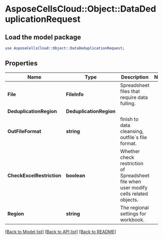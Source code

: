 # AsposeCellsCloud::Object::DataDeduplicationRequest 

## Load the model package
```perl
use AsposeCellsCloud::Object::DataDeduplicationRequest;
```

## Properties
Name | Type | Description | Notes
------------ | ------------- | ------------- | -------------
**File** | **FileInfo** | Spreadsheet files that require data fulling.  |
**DeduplicationRegion** | **DeduplicationRegion** |  |
**OutFileFormat** | **string** | finish to data cleansing, outfile`s file format. |
**CheckExcelRestriction** | **boolean** | Whether check restriction of Spreadsheet file when user modify cells related objects. |
**Region** | **string** | The regional settings for workbook. |  

[[Back to Model list]](../README.md#documentation-for-models) [[Back to API list]](../README.md#documentation-for-api-endpoints) [[Back to README]](../README.md)

